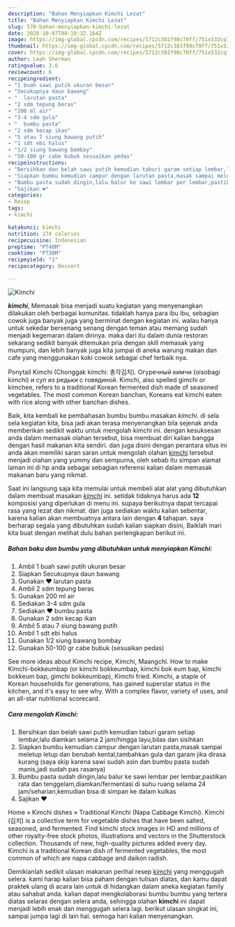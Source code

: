 ```yaml
---
description: "Bahan Menyiapkan Kimchi Lezat"
title: "Bahan Menyiapkan Kimchi Lezat"
slug: 570-bahan-menyiapkan-kimchi-lezat
date: 2020-10-07T08:10:32.164Z
image: https://img-global.cpcdn.com/recipes/5712c381f98c70ff/751x532cq70/kimchi-foto-resep-utama.jpg
thumbnail: https://img-global.cpcdn.com/recipes/5712c381f98c70ff/751x532cq70/kimchi-foto-resep-utama.jpg
cover: https://img-global.cpcdn.com/recipes/5712c381f98c70ff/751x532cq70/kimchi-foto-resep-utama.jpg
author: Leah Sherman
ratingvalue: 3.6
reviewcount: 6
recipeingredient:
- "1 buah sawi putih ukuran besar"
- "Secukupnya daun bawang"
- "  larutan pasta"
- "2 sdm tepung beras"
- "200 ml air"
- "3-4 sdm gula"
- "  bumbu pasta"
- "2 sdm kecap ikan"
- "5 atau 7 siung bawang putih"
- "1 sdt ebi halus"
- "1/2 siung bawang bombay"
- "50-100 gr cabe bubuk sesuaikan pedas"
recipeinstructions:
- "Bersihkan dan belah sawi putih kemudian taburi garam setiap lembar,lalu diamkan selama 2 jam/hingga layu,bilas dan sisihkan"
- "Siapkan bumbu kemudian campur dengan larutan pasta,masak sampai meletup letup dan berubah kental,tambahkan gula dan garam jika dirasa kurang (saya skip karena sawi sudah asin dan bumbu pasta sudah manis,jadi sudah pas rasanya)"
- "Bumbu pasta sudah dingin,lalu balur ke sawi lembar per lembar,pastikan rata dan tenggelam,diamkan/fermentasi di suhu ruang selama 24 jam/seharian,kemudian bisa di simpan ke dalam kulkas"
- "Sajikan ❤"
categories:
- Resep
tags:
- kimchi

katakunci: kimchi 
nutrition: 274 calories
recipecuisine: Indonesian
preptime: "PT40M"
cooktime: "PT30M"
recipeyield: "1"
recipecategory: Dessert

---
```



![Kimchi](https://img-global.cpcdn.com/recipes/5712c381f98c70ff/751x532cq70/kimchi-foto-resep-utama.jpg)

<b><i>kimchi</i></b>, Memasak bisa menjadi suatu kegiatan yang menyenangkan dilakukan oleh berbagai komunitas. tidaklah hanya para ibu ibu, sebagian cowok juga banyak juga yang berminat dengan kegiatan ini. walau hanya untuk sekedar bersenang senang dengan teman atau memang sudah menjadi kegemaran dalam dirinya. maka dari itu dalam dunia restoran sekarang sedikit banyak ditemukan pria dengan skill memasak yang mumpuni, dan lebih banyak juga kita jumpai di aneka warung makan dan cafe yang menggunakan koki cowok sebagai chef terbaik nya.

Ponytail Kimchi (Chonggak kimchi: 총각김치). Огуречный кимчи (oisobagi kimchi) и суп из редьки с говядиной. Kimchi, also spelled gimchi or kimchee, refers to a traditional Korean fermented dish made of seasoned vegetables. The most common Korean banchan, Koreans eat kimchi eaten with rice along with other banchan dishes.

Baik, kita kembali ke pembahasan bumbu bumbu masakan <i>kimchi</i>. di sela sela kegiatan kita, bisa jadi akan terasa menyenangkan bila sejenak anda memberikan sedikit waktu untuk mengolah kimchi ini. dengan kesuksesan anda dalam memasak olahan tersebut, bisa membuat diri kalian bangga dengan hasil makanan kita sendiri. dan juga disini dengan perantara situs ini anda akan memiliki saran saran untuk mengolah olahan <u>kimchi</u> tersebut menjadi olahan yang yummy dan sempurna, oleh sebab itu simpan alamat laman ini di hp anda sebagai sebagian referensi kalian dalam memasak makanan baru yang nikmat.


Saat ini langsung saja kita memulai untuk membeli alat alat yang dibutuhkan dalam membuat masakan <u><i>kimchi</i></u> ini. setidak tidaknya harus ada <b>12</b> komposisi yang diperlukan di menu ini. supaya berikutnya dapat tercapai rasa yang lezat dan nikmat. dan juga sediakan waktu kalian sebentar, karena kalian akan membuatnya antara lain dengan <b>4</b> tahapan. saya berharap segala yang dibutuhkan sudah kalian siapkan disini, Baiklah mari kita buat dengan melihat dulu bahan perlengkapan berikut ini.

<!--inarticleads1-->

##### Bahan baku dan bumbu yang dibutuhkan untuk menyiapkan Kimchi:

1. Ambil 1 buah sawi putih ukuran besar
1. Siapkan Secukupnya daun bawang
1. Gunakan  ❤ larutan pasta
1. Ambil 2 sdm tepung beras
1. Gunakan 200 ml air
1. Sediakan 3-4 sdm gula
1. Sediakan  ❤ bumbu pasta
1. Gunakan 2 sdm kecap ikan
1. Ambil 5 atau 7 siung bawang putih
1. Ambil 1 sdt ebi halus
1. Gunakan 1/2 siung bawang bombay
1. Gunakan 50-100 gr cabe bubuk (sesuaikan pedas)


See more ideas about Kimchi recipe, Kimchi, Maangchi. How to make Kimchi-bokkeumbap (or kimchi bokkeumbap, kimchi bok eum bap, kimchi bokkeum bap, gimchi bokkeumbap), Kimchi fried. Kimchi, a staple of Korean households for generations, has gained superstar status in the kitchen, and it&#39;s easy to see why. With a complex flavor, variety of uses, and an all-star nutritional scorecard. 

<!--inarticleads2-->

##### Cara mengolah Kimchi:

1. Bersihkan dan belah sawi putih kemudian taburi garam setiap lembar,lalu diamkan selama 2 jam/hingga layu,bilas dan sisihkan
1. Siapkan bumbu kemudian campur dengan larutan pasta,masak sampai meletup letup dan berubah kental,tambahkan gula dan garam jika dirasa kurang (saya skip karena sawi sudah asin dan bumbu pasta sudah manis,jadi sudah pas rasanya)
1. Bumbu pasta sudah dingin,lalu balur ke sawi lembar per lembar,pastikan rata dan tenggelam,diamkan/fermentasi di suhu ruang selama 24 jam/seharian,kemudian bisa di simpan ke dalam kulkas
1. Sajikan ❤


Home » Kimchi dishes » Traditional Kimchi (Napa Cabbage Kimchi). Kimchi (김치) is a collective term for vegetable dishes that have been salted, seasoned, and fermented. Find kimchi stock images in HD and millions of other royalty-free stock photos, illustrations and vectors in the Shutterstock collection. Thousands of new, high-quality pictures added every day. Kimchi is a traditional Korean dish of fermented vegetables, the most common of which are napa cabbage and daikon radish. 

Demikianlah sedikit ulasan makanan perihal resep <u>kimchi</u> yang menggugah selera. kami harap kalian bisa paham dengan tulisan diatas, dan kamu dapat praktek ulang di acara lain untuk di hidangkan dalam aneka kegiatan family atau sahabat anda. kalian dapat mengkolaborasi bumbu bumbu yang tertera diatas selaras dengan selera anda, sehingga olahan <b>kimchi</b> ini dapat menjadi lebih enak dan menggugah selera lagi. berikut ulasan singkat ini, sampai jumpa lagi di lain hal. semoga hari kalian menyenangkan.
